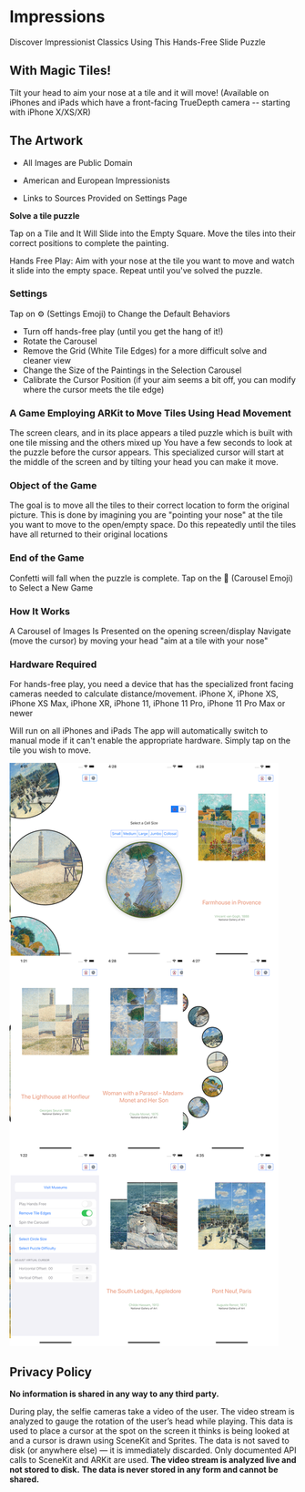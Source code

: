 # Impressions
Discover Impressionist Classics Using This Hands-Free Slide Puzzle

## With Magic Tiles!

Tilt your head to aim your nose at a tile and it will move!
(Available on iPhones and iPads which have a front-facing TrueDepth camera -- starting with iPhone X/XS/XR) 

## The Artwork

- All Images are Public Domain 

- American and European Impressionists

- Links to Sources Provided on Settings Page

**Solve a tile puzzle**
 
 Tap on a Tile and It Will Slide into the Empty Square.
 Move the tiles into their correct positions to complete the painting.
 
 Hands Free Play:
 Aim with your nose at the tile you want to move and watch it slide into the empty space.
 Repeat until you've solved the puzzle.
 
 ### Settings
 
 Tap on ⚙️ (Settings Emoji) to Change the Default Behaviors
 - Turn off hands-free play (until you get the hang of it!)
 - Rotate the Carousel
 - Remove the Grid (White Tile Edges) for a more difficult solve and cleaner view
 - Change the Size of the Paintings in the Selection Carousel
 - Calibrate the Cursor Position (if your aim seems a bit off, you can modify where the cursor meets the tile edge)
 
### A Game Employing ARKit to Move Tiles Using Head Movement

The screen clears, and in its place appears a tiled puzzle which is built with one tile missing and the others mixed up
You have a few seconds to look at the puzzle before the cursor appears.
This specialized cursor will start at the middle of the screen and by tilting your head you can make it move.

### Object of the Game
The goal  is to move all the tiles to their correct location to form the original picture.
This is done by imagining you are "pointing your nose" at the tile you want to move to the open/empty space.
Do this repeatedly until the tiles have all returned to their original locations

### End of the Game
Confetti will fall when the puzzle is complete.
Tap on the 🎡 (Carousel Emoji) to Select a New Game

### How It Works
A Carousel of Images Is Presented on the opening screen/display
Navigate (move the cursor) by moving your head "aim at a tile with your nose"

### Hardware Required

For hands-free play, you need a device that has the specialized front facing cameras needed to calculate distance/movement.
iPhone X, iPhone XS, iPhone XS Max, iPhone XR, iPhone 11, iPhone 11 Pro, iPhone 11 Pro Max  or newer

Will run on all iPhones and iPads
The app will automatically switch to manual mode if it can't enable the appropriate hardware.
Simply tap on the tile you wish to move.


![ScreenShots](https://github.com/Mozahler/Impressions/blob/main/Composite_12_ProMax.png)

## Privacy Policy

**No information is shared in any way to any third party.**

During play, the selfie cameras take a video of the user. The video stream is analyzed to gauge the rotation of the user’s head while playing. This data is used to place a cursor at the spot on the screen it thinks is being looked at and a cursor is drawn using SceneKit and Sprites. The data is not saved to disk (or anywhere else) — it is immediately discarded. Only documented API calls to SceneKit and ARKit are used.
**The video stream is analyzed live and not stored to disk.**
**The data is never stored in any form and cannot be shared.**
